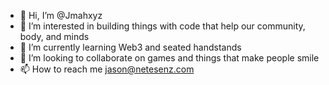 - 👋 Hi, I’m @Jmahxyz
- 👀 I’m interested in building things with code that help our community, body, and minds
- 🌱 I’m currently learning Web3 and seated handstands
- 💞️ I’m looking to collaborate on games and things that make people smile
- 📫 How to reach me jason@netesenz.com

<!---
Jmahxyz/Jmahxyz is a ✨ special ✨ repository because its `README.md` (this file) appears on your GitHub profile.
You can click the Preview link to take a look at your changes.
--->
